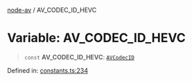 [node-av](../globals.md) / AV\_CODEC\_ID\_HEVC

# Variable: AV\_CODEC\_ID\_HEVC

> `const` **AV\_CODEC\_ID\_HEVC**: [`AVCodecID`](../type-aliases/AVCodecID.md)

Defined in: [constants.ts:234](https://github.com/seydx/av/blob/f8631fc881b394300b1479f511d55cf1c370a87f/src/constants/constants.ts#L234)
